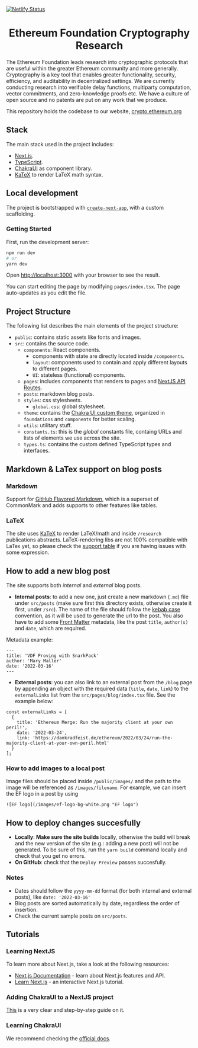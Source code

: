 [![Netlify Status](https://api.netlify.com/api/v1/badges/5d7b96c5-01cc-4feb-867f-109a2e2c9277/deploy-status)](https://app.netlify.com/sites/cryptography-research/deploys)

<h1 align="center">
  Ethereum Foundation Cryptography Research
</h1>

The Ethereum Foundation leads research into cryptographic protocols that are useful within
the greater Ethereum community and more generally. Cryptography is a key tool that enables
greater functionality, security, efficiency, and auditability in decentralized settings.
We are currently conducting research into verifiable delay functions, multiparty
computation, vector commitments, and zero-knowledge proofs etc. We have a culture of open
source and no patents are put on any work that we produce.

This repository holds the codebase to our website, [crypto.ethereum.org](crypto.ethereum.org)

## Stack

The main stack used in the project includes:

- [Next.js](https://nextjs.org/).
- [TypeScript](https://www.typescriptlang.org/).
- [ChakraUI](https://chakra-ui.com/) as component library.
- [KaTeX](https://katex.org/) to render LaTeX math syntax.

## Local development

The project is bootstrapped with [`create-next-app`](https://github.com/vercel/next.js/tree/canary/packages/create-next-app), with a custom scaffolding.

### Getting Started

First, run the development server:

```bash
npm run dev
# or
yarn dev
```

Open [http://localhost:3000](http://localhost:3000) with your browser to see the result.

You can start editing the page by modifying `pages/index.tsx`. The page auto-updates as you edit the file.

## Project Structure

The following list describes the main elements of the project structure:

- `public`: contains static assets like fonts and images.
- `src`: contains the source code.
  - `components`: React components.
    - components with state are directly located inside `/components`.
    - `layout`: components used to contain and apply different layouts to different pages.
    - `UI`: stateless (functional) components.
  - `pages`: includes components that renders to pages and [NextJS API Routes](https://nextjs.org/docs/api-routes/introduction).
  - `posts`: markdown blog posts.
  - `styles`: css stylesheets.
    - `global.css`: global stylesheet.
  - `theme`: contains the [Chakra UI custom theme](https://chakra-ui.com/docs/styled-system/theming/customize-theme), organized in `foundations` and `components` for better scaling.
  - `utils`: utilitary stuff.
  - `constants.ts`: this is the _global_ constants file, containg URLs and lists of elements we use across the site.
  - `types.ts`: contains the custom defined TypeScript types and interfaces.

## Markdown & LaTex support on blog posts

### Markdown

Support for [GitHub Flavored Markdown](https://github.github.com/gfm/), which is a superset of CommonMark and adds supports to other features like tables.

### LaTeX

The site uses [KaTeX](https://katex.org) to render LaTeX/math and inside `/research` publications abstracts. LaTeX-rendering libs are not 100% compatible with LaTex yet, so please check the [support table](https://katex.org/docs/support_table.html) if you are having issues with some expression.

## How to add a new blog post

The site supports both _internal_ and _external_ blog posts.

- **Internal posts**: to add a new one, just create a new markdown (`.md`) file under `src/posts` (make sure first this directory exists, otherwise create it first, under `/src`). The name of the file should follow the [kebab case](https://www.theserverside.com/definition/Kebab-case) convention, as it will be used to generate the url to the post. You also have to add some [Front Matter](https://frontmatter.codes/docs/markdown) metadata, like the post `title`, `author(s)` and `date`, which are required.

Metadata example:

```
---
title: 'VDF Proving with SnarkPack'
author: 'Mary Maller'
date: '2022-03-16'
---
```

- **External posts**: you can also link to an external post from the `/blog` page by appending an object with the required data (`title`, `date`, `link`) to the `externalLinks` list from the `src/pages/blog/index.tsx` file. See the example below:

```
const externalLinks = [
  {
    title: 'Ethereum Merge: Run the majority client at your own peril!',
    date: '2022-03-24',
    link: 'https://dankradfeist.de/ethereum/2022/03/24/run-the-majority-client-at-your-own-peril.html'
  }
];
```

### How to add images to a local post

Image files should be placed inside `/public/images/` and the path to the image will be referenced as `/images/filename`. For example, we can insert the EF logo in a post by using

```
![EF logo](/images/ef-logo-bg-white.png "EF logo")
```

## How to deploy changes succesfully

- **Locally**: **Make sure the site builds** locally, otherwise the build will break and the new version of the site (e.g.: adding a new post) will not be generated. To be sure of this, run the `yarn build` command locally and check that you get no errors.
- **On GitHub**: check that the `Deploy Preview` passes succesfully.

### Notes

- Dates should follow the `yyyy-mm-dd` format (for both internal and external posts), like `date: '2022-03-16'`
- Blog posts are sorted automatically by date, regardless the order of insertion.
- Check the current sample posts on `src/posts`.

## Tutorials

### Learning NextJS

To learn more about Next.js, take a look at the following resources:

- [Next.js Documentation](https://nextjs.org/docs) - learn about Next.js features and API.
- [Learn Next.js](https://nextjs.org/learn) - an interactive Next.js tutorial.

### Adding ChakraUI to a NextJS project

[This](https://chakra-ui.com/guides/getting-started/nextjs-guide) is a very clear and step-by-step guide on it.

### Learning ChakraUI

We recommend checking the [official docs](https://chakra-ui.com/docs/getting-started).
